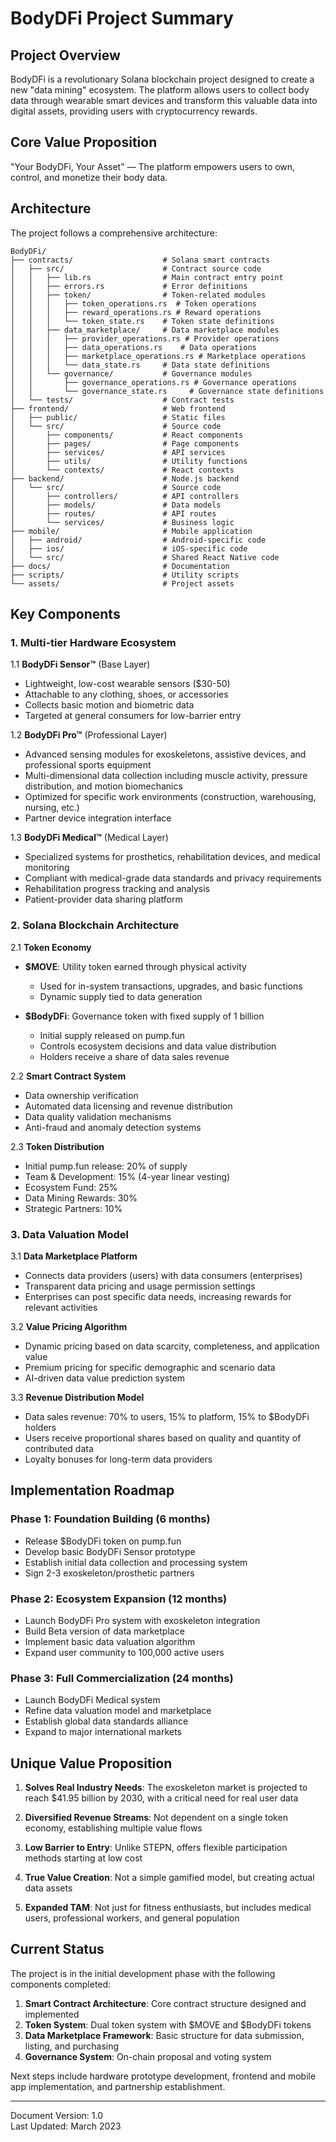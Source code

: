 # BodyDFi Project Summary

## Project Overview

BodyDFi is a revolutionary Solana blockchain project designed to create a new "data mining" ecosystem. The platform allows users to collect body data through wearable smart devices and transform this valuable data into digital assets, providing users with cryptocurrency rewards.

## Core Value Proposition

"Your BodyDFi, Your Asset" — The platform empowers users to own, control, and monetize their body data.

## Architecture

The project follows a comprehensive architecture:

```
BodyDFi/
├── contracts/                    # Solana smart contracts
│   ├── src/                      # Contract source code
│   │   ├── lib.rs                # Main contract entry point
│   │   ├── errors.rs             # Error definitions
│   │   ├── token/                # Token-related modules
│   │   │   ├── token_operations.rs  # Token operations
│   │   │   ├── reward_operations.rs # Reward operations
│   │   │   └── token_state.rs    # Token state definitions
│   │   ├── data_marketplace/     # Data marketplace modules
│   │   │   ├── provider_operations.rs # Provider operations
│   │   │   ├── data_operations.rs    # Data operations
│   │   │   ├── marketplace_operations.rs # Marketplace operations
│   │   │   └── data_state.rs     # Data state definitions
│   │   └── governance/           # Governance modules
│   │       ├── governance_operations.rs # Governance operations
│   │       └── governance_state.rs     # Governance state definitions
│   └── tests/                    # Contract tests
├── frontend/                     # Web frontend
│   ├── public/                   # Static files
│   └── src/                      # Source code
│       ├── components/           # React components
│       ├── pages/                # Page components
│       ├── services/             # API services
│       ├── utils/                # Utility functions
│       └── contexts/             # React contexts
├── backend/                      # Node.js backend
│   └── src/                      # Source code
│       ├── controllers/          # API controllers
│       ├── models/               # Data models
│       ├── routes/               # API routes
│       └── services/             # Business logic
├── mobile/                       # Mobile application
│   ├── android/                  # Android-specific code
│   ├── ios/                      # iOS-specific code
│   └── src/                      # Shared React Native code
├── docs/                         # Documentation
├── scripts/                      # Utility scripts
└── assets/                       # Project assets
```

## Key Components

### 1. Multi-tier Hardware Ecosystem

1.1 **BodyDFi Sensor™** (Base Layer)
- Lightweight, low-cost wearable sensors ($30-50)
- Attachable to any clothing, shoes, or accessories
- Collects basic motion and biometric data
- Targeted at general consumers for low-barrier entry

1.2 **BodyDFi Pro™** (Professional Layer)
- Advanced sensing modules for exoskeletons, assistive devices, and professional sports equipment
- Multi-dimensional data collection including muscle activity, pressure distribution, and motion biomechanics
- Optimized for specific work environments (construction, warehousing, nursing, etc.)
- Partner device integration interface

1.3 **BodyDFi Medical™** (Medical Layer)
- Specialized systems for prosthetics, rehabilitation devices, and medical monitoring
- Compliant with medical-grade data standards and privacy requirements
- Rehabilitation progress tracking and analysis
- Patient-provider data sharing platform

### 2. Solana Blockchain Architecture

2.1 **Token Economy**
- **$MOVE**: Utility token earned through physical activity
  - Used for in-system transactions, upgrades, and basic functions
  - Dynamic supply tied to data generation

- **$BodyDFi**: Governance token with fixed supply of 1 billion
  - Initial supply released on pump.fun
  - Controls ecosystem decisions and data value distribution
  - Holders receive a share of data sales revenue

2.2 **Smart Contract System**
- Data ownership verification
- Automated data licensing and revenue distribution
- Data quality validation mechanisms
- Anti-fraud and anomaly detection systems

2.3 **Token Distribution**
- Initial pump.fun release: 20% of supply
- Team & Development: 15% (4-year linear vesting)
- Ecosystem Fund: 25%
- Data Mining Rewards: 30%
- Strategic Partners: 10%

### 3. Data Valuation Model

3.1 **Data Marketplace Platform**
- Connects data providers (users) with data consumers (enterprises)
- Transparent data pricing and usage permission settings
- Enterprises can post specific data needs, increasing rewards for relevant activities

3.2 **Value Pricing Algorithm**
- Dynamic pricing based on data scarcity, completeness, and application value
- Premium pricing for specific demographic and scenario data
- AI-driven data value prediction system

3.3 **Revenue Distribution Model**
- Data sales revenue: 70% to users, 15% to platform, 15% to $BodyDFi holders
- Users receive proportional shares based on quality and quantity of contributed data
- Loyalty bonuses for long-term data providers

## Implementation Roadmap

### Phase 1: Foundation Building (6 months)
- Release $BodyDFi token on pump.fun
- Develop basic BodyDFi Sensor prototype
- Establish initial data collection and processing system
- Sign 2-3 exoskeleton/prosthetic partners

### Phase 2: Ecosystem Expansion (12 months)
- Launch BodyDFi Pro system with exoskeleton integration
- Build Beta version of data marketplace
- Implement basic data valuation algorithm
- Expand user community to 100,000 active users

### Phase 3: Full Commercialization (24 months)
- Launch BodyDFi Medical system
- Refine data valuation model and marketplace
- Establish global data standards alliance
- Expand to major international markets

## Unique Value Proposition

1. **Solves Real Industry Needs**: The exoskeleton market is projected to reach $41.95 billion by 2030, with a critical need for real user data

2. **Diversified Revenue Streams**: Not dependent on a single token economy, establishing multiple value flows

3. **Low Barrier to Entry**: Unlike STEPN, offers flexible participation methods starting at low cost

4. **True Value Creation**: Not a simple gamified model, but creating actual data assets

5. **Expanded TAM**: Not just for fitness enthusiasts, but includes medical users, professional workers, and general population

## Current Status

The project is in the initial development phase with the following components completed:

1. **Smart Contract Architecture**: Core contract structure designed and implemented
2. **Token System**: Dual token system with $MOVE and $BodyDFi tokens
3. **Data Marketplace Framework**: Basic structure for data submission, listing, and purchasing
4. **Governance System**: On-chain proposal and voting system

Next steps include hardware prototype development, frontend and mobile app implementation, and partnership establishment.

---

Document Version: 1.0  
Last Updated: March 2023
